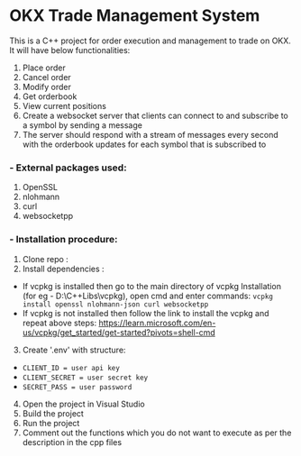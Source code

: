 
# OKX Trade Management System

This is a C++ project for order execution and management to trade on OKX. It will have below functionalities:

1. Place order
2. Cancel order
3. Modify order
4. Get orderbook
5. View current positions
6. Create a websocket server that clients can connect to and subscribe to a symbol by sending a message
7. The server should respond with a stream of messages every second with the orderbook updates for each symbol that is subscribed to


### - External packages used:
1. OpenSSL
2. nlohmann
3. curl
4. websocketpp

### - Installation procedure:
1. Clone repo : 
2. Install dependencies :
- If vcpkg is installed then go to the main directory of vcpkg Installation (for eg - D:\C++Libs\vcpkg), open cmd and enter commands: `vcpkg install openssl nlohmann-json curl websocketpp`
- If vcpkg is not installed then follow the link to install the vcpkg and repeat above steps: https://learn.microsoft.com/en-us/vcpkg/get_started/get-started?pivots=shell-cmd
3. Create '.env' with structure:
- `CLIENT_ID = user api key`
- `CLIENT_SECRET = user secret key`
- `SECRET_PASS = user password`
4. Open the project in Visual Studio
5. Build the project
6. Run the project
7. Comment out the functions which you do not want to execute as per the description in the cpp files
